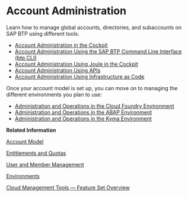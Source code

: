 <!-- loio5d62ec89de39442f8f31d527855cbced -->

# Account Administration

Learn how to manage global accounts, directories, and subaccounts on SAP BTP using different tools.

-   [Account Administration in the Cockpit](account-administration-in-the-cockpit-8061ecc.md)
-   [Account Administration Using the SAP BTP Command Line Interface \(btp CLI\)](account-administration-using-the-sap-btp-command-line-interface-btp-cli-7c6df2d.md)
-   [Account Administration Using Joule in the Cockpit](account-administration-using-joule-in-the-cockpit-3d7626b.md)
-   [Account Administration Using APIs](account-administration-using-apis-1c8db14.md)
-   [Account Administration Using Infrastructure as Code](account-administration-using-infrastructure-as-code-8d201e4.md)


Once your account model is set up, you can move on to managing the different environments you plan to use:

-   [Administration and Operations in the Cloud Foundry Environment](administration-and-operations-in-the-cloud-foundry-environment-a6b3b81.md)
-   [Administration and Operations in the ABAP Environment](administration-and-operations-in-the-abap-environment-c4fd102.md)
-   [Administration and Operations in the Kyma Environment](administration-and-operations-in-the-kyma-environment-b8e1686.md)

**Related Information**  


[Account Model](../10-concepts/account-model-8ed4a70.md#loio8ed4a705efa0431b910056c0acdbf377 "Learn more about the different types of accounts on SAP BTP and how they relate to each other.")

[Entitlements and Quotas](../10-concepts/entitlements-and-quotas-00aa2c2.md "When you purchase an enterprise account, you’re entitled to use a specific set of resources, such as the amount of memory that can be allocated to your applications.")

[User and Member Management](../10-concepts/user-and-member-management-cc1c676.md "On SAP BTP, user management takes place at all levels from global account to environment. There are different types of users, such as depending on their roles in the company.")

[Environments](../10-concepts/environments-15547f7.md "Environments constitute the actual platform-as-a-service offering of SAP BTP that allows for the development and administration of business applications. Environments are anchored in SAP BTP on subaccount level.")

[Cloud Management Tools — Feature Set Overview](../10-concepts/cloud-management-tools-feature-set-overview-caf4e4e.md "Cloud management tools represent the group of technologies designed for managing SAP BTP.")

